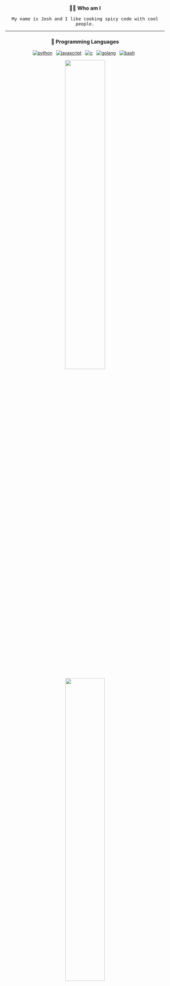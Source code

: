 <h3 align="center">🧑‍💻 Who am I</h3>
<p align="center">
  <samp>My name is Josh and I like cooking spicy code with cool people.</samp>
</p>

<hr />

<!-- PROGRAMMING LANGUAGES -->
<h3 align="center">💬 Programming Languages</h3>
<p align="center">
   <a href="#footer"><img alt="python" src="https://img.shields.io/badge/python-3670A0?style=for-the-badge&logo=python&logoColor=ffdd54"></a>&nbsp;&nbsp;
   <a href="#footer"><img alt="javascript" src="https://img.shields.io/badge/javascript-F7DF1E?style=for-the-badge&logo=javascript&logoColor=black" /></a>&nbsp;&nbsp;
   <a href="#footer"><img alt="c" src="https://img.shields.io/badge/c-993399.svg?style=for-the-badge&logo=c&logoColor=white"></a>&nbsp;&nbsp;
   <a href="#footer"><img alt="golang" src="https://img.shields.io/badge/go-%2300ADD8.svg?style=for-the-badge&logo=goland&logoColor=white"></a>&nbsp;&nbsp;
   <a href="#footer"><img alt="bash" src="https://img.shields.io/badge/bash-%23121011.svg?style=for-the-badge&logo=gnu-bash&logoColor=white"></a>&nbsp;&nbsp;
<p>
<p align="center">
  <img width="50%" src="https://github-readme-stats.vercel.app/api?username=Kennedn&show_icons=true&count_private=true&theme=github_dark&disable_animations=true" />
  <img width="49.5%" src="https://github-readme-stats.vercel.app/api/top-langs/?username=Kennedn&layout=compact&count_private=true&theme=github_dark&langs_count=4" />
</p>

<h3 align="center">📡 Want to know more?</h3>
<p align="center">
   <a target="_blank"href="https://kennedn.com"><img src="https://img.shields.io/badge/Website-FF7139?style=for-the-badge&logo=firefox&logoColor=white" /></a>&nbsp;&nbsp;
  <a target="_blank"href="https://www.linkedin.com/in/kennedn"><img src="https://img.shields.io/badge/linkedin-%230077B5.svg?&style=for-the-badge&logo=linkedin&logoColor=white" /></a>&nbsp;&nbsp;
  <a href="mailto:kennedn@msn.com"><img src="https://img.shields.io/badge/Hotmail-%23333?style=for-the-badge&logo=minutemailer&logoColor=white" /></a>&nbsp;&nbsp;
</p>
<div id=footer/>
